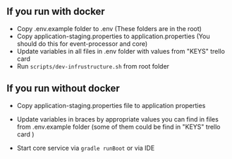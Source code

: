 ## If you run with docker
- Copy .env.example folder to .env (These folders are in the root)
- Copy application-staging.properties to application.properties 
    (You should do this for event-processor and core)
- Update variables in all files in .env folder with values from "KEYS" trello card
- Run `scripts/dev-infrustructure.sh` from root folder

## If you run without docker
- Copy application-staging.properties file to application properties
- Update variables in braces by appropriate values you can find in files 
    from .env.example folder (some of them could be find in "KEYS" trello card )

- Start core service via `gradle runBoot` or via IDE
